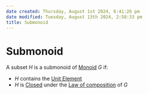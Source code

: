 ```yaml
---  
date created: Thursday, August 1st 2024, 6:41:26 pm  
date modified: Tuesday, August 13th 2024, 2:58:33 pm  
title: Submonoid  
---  
```

# Submonoid  
A subset $H$ is a submonoid of [Monoid](./Monoid.md) $G$ if:  
- $H$ contains the [Unit Element](../Unit-Element.md)  
- $H$ is [Closed](../Closure.md#Closed%20under%20law%20of%20composition) under the [Law of composition](../Law-of-composition.md) of $G$